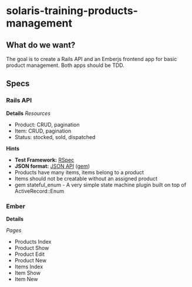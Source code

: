 # solaris-training-products-management

## What do we want?

The goal is to create a Rails API and an Emberjs frontend app for basic product management. Both apps should be TDD.

## Specs

### Rails API

**Details**
*Resources*
* Product: CRUD, pagination
* Item: CRUD, pagination
* Status: stocked, sold, dispatched

**Hints**
* **Test Framework:** [RSpec](http://rspec.info/)
* **JSON format:** [JSON API](http://jsonapi.org/) ([gem](https://github.com/cerebris/jsonapi-resources))
* Products have many items, items belong to a product
* Items should not be creatable without an assigned product
* gem stateful_enum - A very simple state machine plugin built on top of ActiveRecord::Enum

### Ember

**Details**

*Pages*
* Products Index
* Product Show
* Product Edit
* Product New
* Items Index
* Item Show
* Item New
